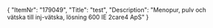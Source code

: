 {
  "ItemNr": "179049",
  "Title": "test",
  "Description": "Menopur, pulv och vätska till inj-vätska, lösning 600 IE 2care4 ApS"
}